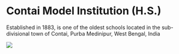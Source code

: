 # Contai Model Institution (H.S.)

Established in 1883, is one of the oldest schools located in the sub-divisional town of Contai, Purba Medinipur, West Bengal, India

<img src="https://contaimodel.github.io/IMG/CMI.png">
